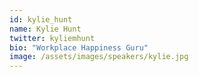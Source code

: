```yaml
---
id: kylie_hunt
name: Kylie Hunt
twitter: kyliemhunt
bio: "Workplace Happiness Guru"
image: /assets/images/speakers/kylie.jpg
---
```

